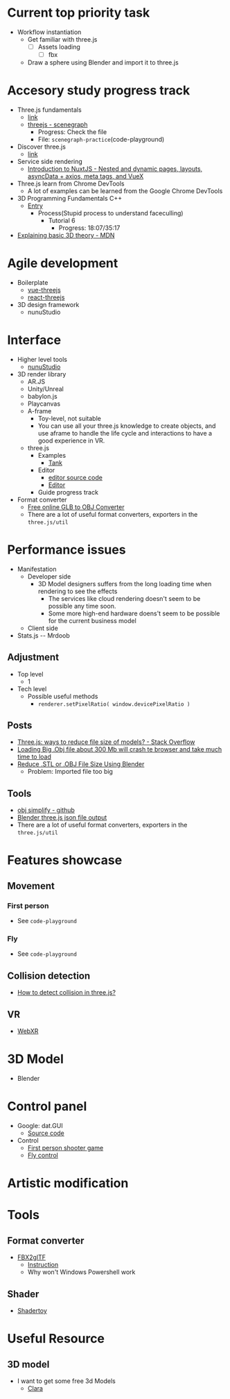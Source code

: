 # Current top priority task
- Workflow instantiation
  - Get familiar with three.js
    - [ ] Assets loading
      - [ ] fbx
  - Draw a sphere using Blender and import it to three.js

# Accesory study progress track
- Three.js fundamentals
  - [link](https://threejsfundamentals.org/)
  - [threejs - scenegraph](https://threejsfundamentals.org/threejs/lessons/threejs-scenegraph.html)
    - Progress: Check the file 
    - File: `scenegraph-practice`(code-playground)
- Discover three.js
  - [link](https://discoverthreejs.com/)
- Service side rendering
  - [Introduction to NuxtJS - Nested and dynamic pages, layouts, asyncData + axios, meta tags, and VueX](https://www.youtube.com/watch?v=NS0io3Z75GI)
- Three.js learn from Chrome DevTools
  - A lot of examples can be learned from the Google Chrome DevTools
- 3D Programming Fundamentals C++
  - [Entry](https://www.youtube.com/watch?v=uehGqieEbus&list=PLqCJpWy5Fohe8ucwhksiv9hTF5sfid8lA)
    - Process(Stupid process to understand faceculling)
      - Tutorial 6
        - Progress: 18:07/35:17
- [Explaining basic 3D theory - MDN](https://developer.mozilla.org/en-US/docs/Games/Techniques/3D_on_the_web/Basic_theory)
# Agile development
- Boilerplate
  - [vue-threejs](https://github.com/fritx/vue-threejs)
  - [react-threejs](https://github.com/fritx/react-threejs)
- 3D design framework
  - nunuStudio
# Interface 
- Higher level tools
  - [nunuStudio](https://github.com/tentone/nunuStudio)
- 3D render library
  - AR.JS
  - Unity/Unreal
  - babylon.js
  - Playcanvas
  - A-frame
    - Toy-level, not suitable
    - You can use all your three.js knowledge to create objects, and use aframe to handle the life cycle and interactions to have a good experience in VR.
  - three.js
    - Examples
      - [Tank](https://codepen.io/pen/?&editable=true&editors=101=https%3A%2F%2Fthreejsfundamentals.org%2F)
    - Editor
      - [editor source code](https://github.com/mrdoob/three.js/tree/master/editor)
      - [Editor](https://threejs.org/editor/)
    - Guide progress track
- Format converter
  - [Free online GLB to OBJ Converter](https://products.aspose.app/3d/conversion/glb-to-obj)
  - There are a lot of useful format converters, exporters in the `three.js/util`
# Performance issues

- Manifestation
  - Developer side
    - 3D Model designers suffers from the long loading time when rendering to see the effects
      - The services like cloud rendering doesn't seem to be possible any time soon.
      - Some more high-end hardware doens't seem to be possible for the current business model
  - Client side
- Stats.js -- Mrdoob
## Adjustment
- Top level
  - 1
- Tech level
  - Possible useful methods
    - `renderer.setPixelRatio( window.devicePixelRatio )`
## Posts
- [Three.js: ways to reduce file size of models? - Stack Overflow](https://stackoverflow.com/questions/45144656/three-js-ways-to-reduce-file-size-of-models#:~:text=The%20OBJ%20file%20is%20around,JSON%20file%20is%20almost%20100mb.)
- [Loading Big .Obj file about 300 Mb will crash te browser and take much time to load](https://discourse.threejs.org/t/loading-big-obj-file-about-300-mb-will-crash-te-browser-and-take-much-time-to-load/1401)
- [Reduce .STL or .OBJ File Size Using Blender](https://www.youtube.com/watch?v=lcTDBJt9MfE)
  - Problem: Imported file too big
## Tools
- [obj simplify - github](https://github.com/jonnenauha/obj-simplify)
- [Blender three.js json file output](https://github.com/repsac/io_three)
- There are a lot of useful format converters, exporters in the `three.js/util`

# Features showcase
## Movement
### First person
- See `code-playground`
### Fly
- See `code-playground`
## Collision detection
- [How to detect collision in three.js?](https://stackoverflow.com/questions/11473755/how-to-detect-collision-in-three-js)
## VR
- [WebXR](https://mixedreality.mozilla.org/hello-webxr/)

# 3D Model
- Blender

# Control panel
- Google: dat.GUI
  - [Source code](https://github.com/dataarts/dat.gui)
- Control
  - [First person shooter game](https://codepen.io/viniciusSouza/pen/gOPVmKV)
  - [Fly control](https://threejs.org/examples/misc_controls_fly.html)
# Artistic modification



# Tools
## Format converter
- [FBX2glTF](https://github.com/facebookincubator/FBX2glTF)
  - [Instruction](https://developers.facebook.com/docs/sharing/3d-posts/glb-tutorials/#convert-from-fbx)
  - Why won't Windows Powershell work
## Shader
- [Shadertoy](https://www.shadertoy.com/)

# Useful Resource
## 3D model
- I want to get some free 3d Models
  - [Clara](https://clara.io/)
